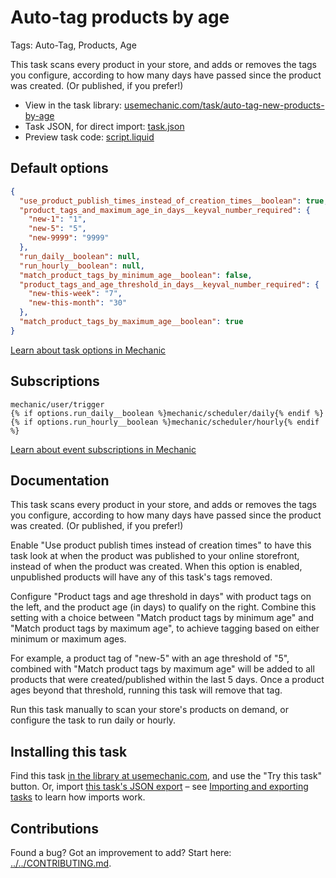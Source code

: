 # Auto-tag products by age

Tags: Auto-Tag, Products, Age

This task scans every product in your store, and adds or removes the tags you configure, according to how many days have passed since the product was created. (Or published, if you prefer!)

* View in the task library: [usemechanic.com/task/auto-tag-new-products-by-age](https://usemechanic.com/task/auto-tag-new-products-by-age)
* Task JSON, for direct import: [task.json](../../tasks/auto-tag-new-products-by-age.json)
* Preview task code: [script.liquid](./script.liquid)

## Default options

```json
{
  "use_product_publish_times_instead_of_creation_times__boolean": true,
  "product_tags_and_maximum_age_in_days__keyval_number_required": {
    "new-1": "1",
    "new-5": "5",
    "new-9999": "9999"
  },
  "run_daily__boolean": null,
  "run_hourly__boolean": null,
  "match_product_tags_by_minimum_age__boolean": false,
  "product_tags_and_age_threshold_in_days__keyval_number_required": {
    "new-this-week": "7",
    "new-this-month": "30"
  },
  "match_product_tags_by_maximum_age__boolean": true
}
```

[Learn about task options in Mechanic](https://docs.usemechanic.com/article/471-task-options)

## Subscriptions

```liquid
mechanic/user/trigger
{% if options.run_daily__boolean %}mechanic/scheduler/daily{% endif %}
{% if options.run_hourly__boolean %}mechanic/scheduler/hourly{% endif %}
```

[Learn about event subscriptions in Mechanic](https://docs.usemechanic.com/article/408-subscriptions)

## Documentation

This task scans every product in your store, and adds or removes the tags you configure, according to how many days have passed since the product was created. (Or published, if you prefer!)

Enable "Use product publish times instead of creation times" to have this task look at when the product was published to your online storefront, instead of when the product was created. When this option is enabled, unpublished products will have any of this task's tags removed.

Configure "Product tags and age threshold in days" with product tags on the left, and the product age (in days) to qualify on the right. Combine this setting with a choice between "Match product tags by minimum age" and "Match product tags by maximum age", to achieve tagging based on either minimum or maximum ages.

For example, a product tag of "new-5" with an age threshold of "5", combined with "Match product tags by maximum age" will be added to all products that were created/published within the last 5 days. Once a product ages beyond that threshold, running this task will remove that tag.

Run this task manually to scan your store's products on demand, or configure the task to run daily or hourly.

## Installing this task

Find this task [in the library at usemechanic.com](https://usemechanic.com/task/auto-tag-new-products-by-age), and use the "Try this task" button. Or, import [this task's JSON export](../../tasks/auto-tag-new-products-by-age.json) – see [Importing and exporting tasks](https://docs.usemechanic.com/article/505-importing-and-exporting-tasks) to learn how imports work.

## Contributions

Found a bug? Got an improvement to add? Start here: [../../CONTRIBUTING.md](../../CONTRIBUTING.md).
